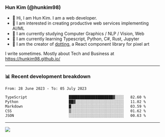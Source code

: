 ### Hun Kim (@hunkim98)

- 👋 Hi, I am Hun Kim. I am a web developer. 
- 🤔 I am interested in creating productive web services implementing AI/ML
- 🔭 I am currently studying Computer Graphics / NLP / Vision, Web 
- 🌱 I am currently learning Typescript, Python, C#, Rust, Jupyter
- 🎨 I am the creator of [dotting](hunkim98.github.io/dotting), a React component library for pixel art

I write sometimes. Mostly about Tech and Business at https://hunkim98.github.io/

---
### 📊 Recent development breakdown
<!--START_SECTION:waka-->

```txt
From: 28 June 2023 - To: 05 July 2023

TypeScript                   ████████████████████▓░░░░   82.60 %
Python                       ██▓░░░░░░░░░░░░░░░░░░░░░░   11.02 %
Markdown                     █░░░░░░░░░░░░░░░░░░░░░░░░   03.59 %
CSS                          ▒░░░░░░░░░░░░░░░░░░░░░░░░   01.62 %
JSON                         ░░░░░░░░░░░░░░░░░░░░░░░░░   00.63 %
```

<!--END_SECTION:waka-->
---

<!-- <div align='center'> -->
  <img align="center" src="https://github-readme-stats.vercel.app/api?username=hunkim98&theme=dark&show_icons=true"/>
<!-- </div> -->
<!--
**hunkim98/hunkim98** is a ✨ _special_ ✨ repository because its `README.md` (this file) appears on your GitHub profile.

Here are some ideas to get you started:

- 🔭 I’m currently working on ...
- 🌱 I’m currently learning ...
- 👯 I’m looking to collaborate on ...
- 🤔 I’m looking for help with ...
- 💬 Ask me about ...
- 📫 How to reach me: ...
- 😄 Pronouns: ...
- ⚡ Fun fact: ...
-->
